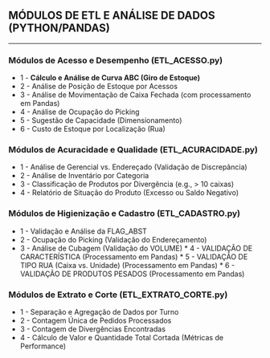 ## MÓDULOS DE ETL E ANÁLISE DE DADOS (PYTHON/PANDAS)

---

### Módulos de Acesso e Desempenho (ETL_ACESSO.py)
* 1 - **Cálculo e Análise de Curva ABC (Giro de Estoque)**
* 2 - Análise de Posição de Estoque por Acessos
* 3 - Análise de Movimentação de Caixa Fechada (com processamento em Pandas) <pd>
* 4 - Análise de Ocupação do Picking
* 5 - Sugestão de Capacidade (Dimensionamento)
* 6 - Custo de Estoque por Localização (Rua)

### Módulos de Acuracidade e Qualidade (ETL_ACURACIDADE.py)
* 1 - Análise de Gerencial vs. Endereçado (Validação de Discrepância)
* 2 - Análise de Inventário por Categoria
* 3 - Classificação de Produtos por Divergência (e.g., > 10 caixas)
* 4 - Relatório de Situação do Produto (Excesso ou Saldo Negativo)

### Módulos de Higienização e Cadastro (ETL_CADASTRO.py)
* 1 - Validação e Análise da FLAG_ABST
* 2 - Ocupação do Picking (Validação do Endereçamento)
* 3 - Análise de Cubagem (Validação do VOLUME)
*<PD> 4 - VALIDAÇÃO DE CARACTERÍSTICA (Processamento em Pandas)
*<PD> 5 - VALIDAÇÃO DE TIPO RUA (Caixa vs. Unidade) (Processamento em Pandas)
*<PD> 6 - VALIDAÇÃO DE PRODUTOS PESADOS (Processamento em Pandas)           

### Módulos de Extrato e Corte (ETL_EXTRATO_CORTE.py)
* 1 - Separação e Agregação de Dados por Turno
* 2 - Contagem Única de Pedidos Processados
* 3 - Contagem de Divergências Encontradas
* 4 - Cálculo de Valor e Quantidade Total Cortada (Métricas de Performance)

